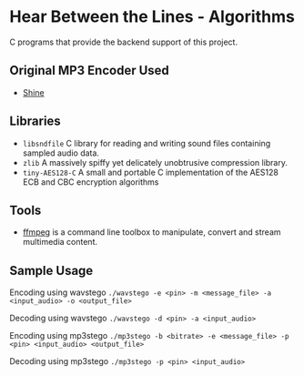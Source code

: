 # Hear Between the Lines - Algorithms
C programs that provide the backend support of this project.

## Original MP3 Encoder Used
* [Shine](https://github.com/toots/shine)

## Libraries
* `libsndfile` C library for reading and writing sound files containing sampled audio data.
* `zlib` A massively spiffy yet delicately unobtrusive compression library.
* `tiny-AES128-C` A small and portable C implementation of the AES128 ECB and CBC encryption algorithms

## Tools
* [ffmpeg](https://github.com/FFmpeg/FFmpeg) is a command line toolbox to
  manipulate, convert and stream multimedia content.

## Sample Usage
Encoding using wavstego `./wavstego -e <pin> -m <message_file> -a <input_audio> -o <output_file>`

Decoding using wavstego `./wavstego -d <pin> -a <input_audio>` 

Encoding using mp3stego `./mp3stego -b <bitrate> -e <message_file> -p <pin> <input_audio> <output_file>`

Decoding using mp3stego `./mp3stego -p <pin> <input_audio>` 
